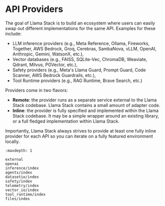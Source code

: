 # API Providers

The goal of Llama Stack is to build an ecosystem where users can easily swap out different implementations for the same API. Examples for these include:
- LLM inference providers (e.g., Meta Reference, Ollama, Fireworks, Together, AWS Bedrock, Groq, Cerebras, SambaNova, vLLM, OpenAI, Anthropic, Gemini, WatsonX, etc.),
- Vector databases (e.g., FAISS, SQLite-Vec, ChromaDB, Weaviate, Qdrant, Milvus, PGVector, etc.),
- Safety providers (e.g., Meta's Llama Guard, Prompt Guard, Code Scanner, AWS Bedrock Guardrails, etc.),
- Tool Runtime providers (e.g., RAG Runtime, Brave Search, etc.)

Providers come in two flavors:
- **Remote**: the provider runs as a separate service external to the Llama Stack codebase. Llama Stack contains a small amount of adapter code.
- **Inline**: the provider is fully specified and implemented within the Llama Stack codebase. It may be a simple wrapper around an existing library, or a full fledged implementation within Llama Stack.

Importantly, Llama Stack always strives to provide at least one fully inline provider for each API so you can iterate on a fully featured environment locally.

```{toctree}
:maxdepth: 1

external
openai
inference/index
agents/index
datasetio/index
safety/index
telemetry/index
vector_io/index
tool_runtime/index
files/index
```
